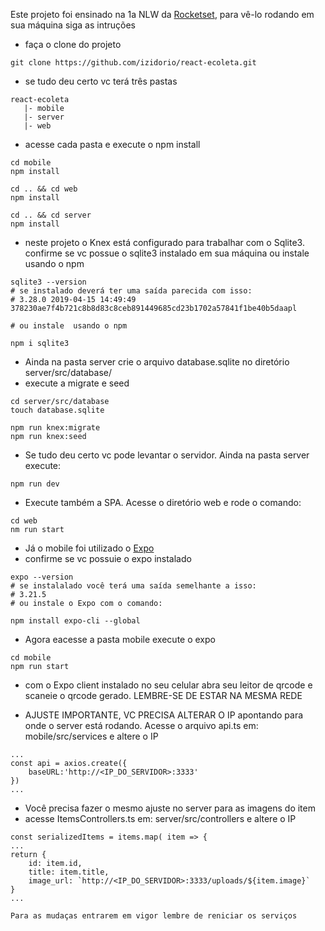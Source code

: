 Este projeto foi ensinado na 1a NLW da [Rocketset](https://rocketseat.com.br/), para vê-lo rodando em sua máquina siga as intruções

- faça o clone do projeto
````
git clone https://github.com/izidorio/react-ecoleta.git
````
 - se tudo deu certo vc terá três pastas
 ````
 react-ecoleta
    |- mobile
    |- server
    |- web   
 ````
- acesse cada pasta e execute o npm install
````
cd mobile 
npm install

cd .. && cd web
npm install

cd .. && cd server
npm install

````
- neste projeto o Knex está configurado para trabalhar com o Sqlite3. confirme se vc possue o sqlite3 instalado em sua máquina ou instale usando o npm
````
sqlite3 --version
# se instalado deverá ter uma saída parecida com isso:
# 3.28.0 2019-04-15 14:49:49 378230ae7f4b721c8b8d83c8ceb891449685cd23b1702a57841f1be40b5daapl

# ou instale  usando o npm

npm i sqlite3
````

- Ainda na pasta server crie o arquivo database.sqlite no diretório server/src/database/
- execute a migrate e seed

````
cd server/src/database
touch database.sqlite

npm run knex:migrate
npm run knex:seed
````
- Se tudo deu certo vc pode levantar o servidor. Ainda na pasta server execute:
````
npm run dev
````
- Execute também a SPA. Acesse o diretório web e rode o comando:
````
cd web
nm run start
````
- Já o mobile foi utilizado o [Expo](https://expo.io/learn)
- confirme se vc possuie o expo instalado
````
expo --version
# se instalalado você terá uma saída semelhante a isso:
# 3.21.5
# ou instale o Expo com o comando:

npm install expo-cli --global
````
- Agora eacesse a pasta mobile execute o expo
````
cd mobile
npm run start
````
- com o Expo client instalado no seu celular abra seu leitor de qrcode e scaneie o qrcode gerado. LEMBRE-SE DE ESTAR NA MESMA REDE

- AJUSTE IMPORTANTE, VC PRECISA ALTERAR O IP apontando para onde o server está rodando. Acesse o arquivo api.ts em: mobile/src/services e altere o IP
````
...
const api = axios.create({
    baseURL:'http://<IP_DO_SERVIDOR>:3333'
})
...
````
- Você precisa fazer o mesmo ajuste no server para as imagens do item 
- acesse ItemsControllers.ts em: server/src/controllers e altere o IP
````
const serializedItems = items.map( item => {
...
return { 
    id: item.id,
    title: item.title,
    image_url: `http://<IP_DO_SERVIDOR>:3333/uploads/${item.image}`
}
...

Para as mudaças entrarem em vigor lembre de reniciar os serviços

